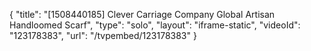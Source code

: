 {
    "title": "[1508440185] Clever Carriage Company Global Artisan Handloomed Scarf",
    "type": "solo",
    "layout": "iframe-static",
    "videoId": "123178383",
    "url": "\/tvpembed\/123178383"
}